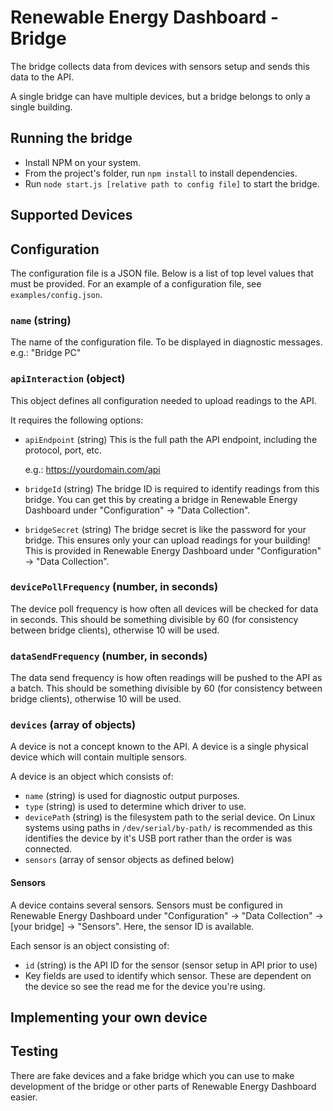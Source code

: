 # Renewable Energy Dashboard - Bridge

The bridge collects data from devices with sensors setup and sends this data to the API.

A single bridge can have multiple devices, but a bridge belongs to only a single building.

## Running the bridge
* Install NPM on your system.
* From the project's folder, run `npm install` to install dependencies.
* Run `node start.js [relative path to config file]` to start the bridge.

## Supported Devices
<!-- TODO: List all the supported devices with links to their readmes. -->

## Configuration
The configuration file is a JSON file. Below is a list of top level values that must be provided. For an example of a configuration file, see ``examples/config.json``.

### `name` (string)
The name of the configuration file. To be displayed in diagnostic messages. e.g.: "Bridge PC"

### `apiInteraction` (object)

This object defines all configuration needed to upload readings to the API.

It requires the following options:

* `apiEndpoint` (string)
  This is the full path the API endpoint, including the protocol, port, etc.

  e.g.: https://yourdomain.com/api

* `bridgeId` (string)
  The bridge ID is required to identify readings from this bridge. You can get this by creating a bridge in Renewable Energy Dashboard under "Configuration" -> "Data Collection".

* `bridgeSecret` (string)
  The bridge secret is like the password for your bridge. This ensures only your can upload readings for your building! This is provided in Renewable Energy Dashboard under "Configuration" -> "Data Collection".

### `devicePollFrequency` (number, in seconds)
The device poll frequency is how often all devices will be checked for data in seconds. This should be something divisible by 60 (for consistency between bridge clients), otherwise 10 will be used.

### `dataSendFrequency` (number, in seconds)
The data send frequency is how often readings will be pushed to the API as a batch. This should be something divisible by 60 (for consistency between bridge clients), otherwise 10 will be used.

### `devices` (array of objects)
A device is not a concept known to the API. A device is a single physical device which will contain multiple sensors.

A device is an object which consists of:

* `name` (string) is used for diagnostic output purposes.
* `type` (string) is used to determine which driver to use.
* `devicePath` (string) is the filesystem path to the serial device.
  On Linux systems using paths in `/dev/serial/by-path/` is recommended as this identifies the device by it's USB port rather than the order is was connected.
* `sensors` (array of sensor objects as defined below)

#### Sensors
A device contains several sensors. Sensors must be configured in Renewable Energy Dashboard under "Configuration" -> "Data Collection" -> [your bridge] -> "Sensors". Here, the sensor ID is available.

Each sensor is an object consisting of:

* `id` (string) is the API ID for the sensor (sensor setup in API prior to use)
* Key fields are used to identify which sensor. These are dependent on the device so see the read me for the device you're using.

## Implementing your own device
<!-- TODO: Link to device docs -->

## Testing
There are fake devices and a fake bridge which you can use to make development of the bridge or other parts of Renewable Energy Dashboard easier.

<!-- TODO: Link to the testing docs -->

